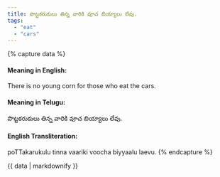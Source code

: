 ```yaml
---
title: పొట్టకరుకులు తిన్న వారికి వూచ బియ్యాలు లేవు.
tags:
  - "eat"
  - "cars"
---
```


{% capture data %}
#### Meaning in English:
There is no young corn for those who eat the cars.

#### Meaning in Telugu:
పొట్టకరుకులు తిన్న వారికి వూచ బియ్యాలు లేవు.

#### English Transliteration:
poTTakarukulu tinna vaariki voocha biyyaalu laevu.
{% endcapture %}

{{ data | markdownify }}

